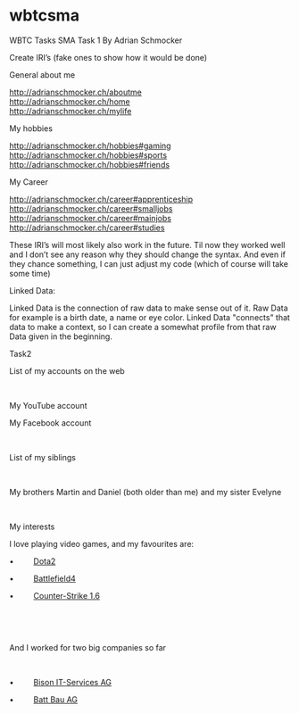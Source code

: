 # wbtcsma
WBTC Tasks SMA
Task 1 By Adrian Schmocker

Create IRI’s (fake ones to show how it would be done)


General about me

http://adrianschmocker.ch/aboutme </br>
http://adrianschmocker.ch/home </br>
http://adrianschmocker.ch/mylife


My hobbies

http://adrianschmocker.ch/hobbies#gaming </br>
http://adrianschmocker.ch/hobbies#sports </br>
http://adrianschmocker.ch/hobbies#friends </br>

My Career

http://adrianschmocker.ch/career#apprenticeship </br>
http://adrianschmocker.ch/career#smalljobs </br>
http://adrianschmocker.ch/career#mainjobs	</br>
http://adrianschmocker.ch/career#studies </br>


These IRI’s will most likely also work in the future. Til now they worked well and I don’t see any reason why they should change the syntax. And even if they chance something, I can just adjust my code (which of course will take some time)

Linked Data:

Linked Data is the connection of raw data to make sense out of it. Raw Data for example is a birth date, a name or eye color.
Linked Data "connects" that data to make a context, so I can create a somewhat profile from that raw Data given in the beginning.


Task2 
 
 
<html>

<head>
<meta http-equiv=Content-Type content="text/html; charset=windows-1252">
<meta name=Generator content="Microsoft Word 12 (filtered)">
<style>

</style>

</head>

<body lang=DE-CH link=blue vlink=purple>

<div class=WordSection1>

<p class=MsoNormal><span lang=EN-GB>List of my accounts on the web</span></p>

<p class=MsoNormal><span lang=EN-GB> </span></p>

<p class=MsoNormal><span lang=EN-GB>My YouTube account </span></p>

<p class=MsoNormal><span lang=EN-GB>My Facebook account</span></p>

<p class=MsoNormal><span lang=EN-GB> </span></p>

<p class=MsoNormal><span lang=EN-GB>List of my siblings</span></p>

<p class=MsoNormal><span lang=EN-GB> </span></p>

<p class=MsoNormal><span lang=EN-GB>My brothers Martin and Daniel (both older
than me) and my sister Evelyne</span></p>

<p class=MsoNormal><span lang=EN-GB> </span></p>

<p class=MsoNormal><span lang=EN-GB>My interests</span></p>

<p class=MsoNormal><span lang=EN-GB>I love playing video games, and my
favourites are:</span></p>

<p class=MsoNormal><span lang=EN-GB>•         <a
href="http://de.dota2.com/?l=german">Dota2</a></span></p>

<p class=MsoNormal><span lang=EN-GB>•         <a
href="http://www.battlefield.com/battlefield-4">Battlefield4</a></span></p>

<p class=MsoNormal><span lang=EN-GB>•         <a
href="http://www.counter-strike.de/">Counter-Strike 1.6</a></span></p>

<p class=MsoNormal><span lang=EN-GB> </span></p>

<p class=MsoNormal><span lang=EN-GB> </span></p>

<p class=MsoNormal><span lang=EN-GB>And I worked for two big companies so far</span></p>

<p class=MsoNormal><span lang=EN-GB> </span></p>

<p class=MsoNormal>•         <a href="http://www.bison-its.ch/">Bison
IT-Services AG</a></p>

<p class=MsoNormal>•         <a href="http://www.battbau.ch/home/">Batt Bau AG</a></p>

</div>

</body>

</html>

